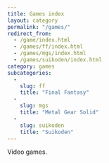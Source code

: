 ```yaml
---
title: Games index
layout: category
permalink: "/games/"
redirect_from:
  - /game/index.html
  - /games/ff/index.html
  - /games/mgs/index.html
  - /games/suikoden/index.html
category: games
subcategories:
  -
    slug: ff
    title: "Final Fantasy"
  -
    slug: mgs
    title: "Metal Gear Solid"
  -
    slug: suikoden
    title: "Suikoden"
---
```


Video games.
